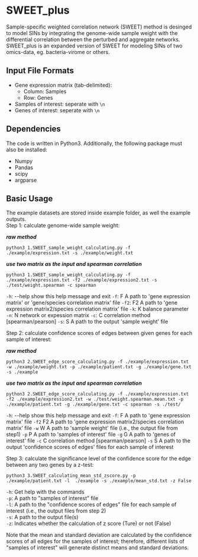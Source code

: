 # SWEET_plus
Sample-specific weighted correlation network (SWEET) method is desinged to model SINs by integrating the genome-wide sample weight with the differential correlation between the perturbed and aggregate networks.
SWEET_plus is an expanded version of SWEET for modeling SINs of two omics-data, eg. bacteria-virome or others. 

## Input File Formats
- Gene expression matrix (tab-delimited):
    * Column: Samples
    * Row: Genes
- Samples of interest: seperate with `\n`
- Genes of interest: seperate with `\n`

## Dependencies
The code is written in Python3. Additionally, the following package must also be installed:
- Numpy
- Pandas
- scipy
- argparse


## Basic Usage
The example datasets are stored inside example folder, as well the example outputs.  
Step 1: calculate genome-wide sample weight:

***raw method***
```
python3 1.SWEET_sample_weight_calculating.py -f ./example/expression.txt -s ./example/weight.txt
```

***use two matrix as the input and spearman correlation***
```
python3 1.SWEET_sample_weight_calculating.py -f ./example/expression.txt -f2 ./example/expression2.txt -s ./test/weight.spearman -c spearman
```
  
  `-h`: --help  show this help message and exit
  `-f`: F        A path to 'gene expression matrix' or 'gene/species correlation matrix' file
  `-f2`: F2      A path to 'gene expression matrix2/species correlation matrix' file
  `-k`: K        balance parameter
  `-n`: N        network or expession matrix
  `-c`: C        correlation method [spearman/pearson]
  `-s`: S        A path to the output 'sample weight' file

Step 2: calculate confidence scores of edges between given genes for each sample of interest:

***raw method***
```
python3 2.SWEET_edge_score_calculating.py -f ./example/expression.txt -w ./example/weight.txt -p ./example/patient.txt -g ./example/gene.txt -s ./example
```
***use two matrix as the input and spearman correlation***
```
python3 2.SWEET_edge_score_calculating.py -f ./example/expression.txt -f2 ./example/expression2.txt -w ./test/weight.spearman.mean.txt -p ./example/patient.txt -g ./example/gene.txt -c spearman -s ./test/
```

  `-h`: --help  show this help message and exit
  `-f`: F        A path to 'gene expression matrix' file
  `-f2` F2      A path to 'gene expression matrix2/species correlation matrix' file
  `-w` W        A path to 'sample weight' file (i.e., the output file from step1)
  `-p` P        A path to 'samples of interest' file
  `-g` G        A path to 'genes of interest' file
  `-c` C        correlation method [spearman/pearson]
  `-s` S        A path to the output 'confidence scores of edges' files for each sample of interest

Step 3: calculate the significance level of the confidence score for the edge between any two genes by a z-test:
```
python3 3.SWEET_calculating_mean_std_zscore.py -p ./example/patient.txt -l  ./example -s ./example/mean_std.txt -z False
```

`-h`: Get help with the commands  
`-p`: A path to "samples of interest" file  
`-l`: A path to the "confidence scores of edges" file for each sample of interest (i.e., the output files from step 2)  
`-s`: A path to the output file(s)  
`-z`: Indicates whether the calculation of z score (Ture) or not (False)  

Note that the mean and standard deviation are calculated by the confidence scores of all edges for the samples of interest; therefore, different lists of "samples of interest" will generate distinct means and standard deviations.

